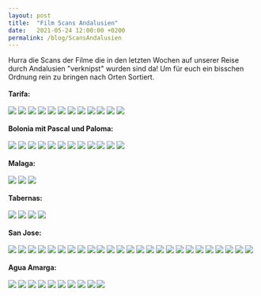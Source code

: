```yaml
---
layout: post
title:  "Film Scans Andalusien"
date:   2021-05-24 12:00:00 +0200
permalink: /blog/ScansAndalusien
---
```

Hurra die Scans der Filme die in den letzten Wochen auf unserer Reise durch Andalusien "verknipst" wurden sind da!
Um für euch ein bisschen Ordnung rein zu bringen nach Orten Sortiert.
<br>
<br>
<strong>Tarifa:</strong>
<br>
<br>
![](../assets/images/Scans2/1.jpg)
![](../assets/images/Scans2/2.jpg)
![](../assets/images/Scans2/3.jpg)
![](../assets/images/Scans2/4.jpg)
![](../assets/images/Scans2/5.jpg)
![](../assets/images/Scans2/6.jpg)
![](../assets/images/Scans2/7.jpg)
![](../assets/images/Scans2/8.jpg)
![](../assets/images/Scans2/88.jpg)
![](../assets/images/Scans2/9.jpg)
![](../assets/images/Scans2/10.jpg)
![](../assets/images/Scans2/11.jpg)
<br>
<br>
<strong>Bolonia mit Pascal und Paloma:</strong>
<br>
<br>
![](../assets/images/Scans2/12.jpg)
![](../assets/images/Scans2/13.jpg)
![](../assets/images/Scans2/14.jpg)
![](../assets/images/Scans2/15.jpg)
![](../assets/images/Scans2/16.jpg)
![](../assets/images/Scans2/17.jpg)
![](../assets/images/Scans2/18.jpg)
![](../assets/images/Scans2/19.jpg)
![](../assets/images/Scans2/20.jpg)
![](../assets/images/Scans2/21.jpg)
![](../assets/images/Scans2/22.jpg)
![](../assets/images/Scans2/23.jpg)
<br>
<br>
<strong>Malaga:</strong>
<br>
<br>
![](../assets/images/Scans2/113.jpg)
![](../assets/images/Scans2/111.jpg)
![](../assets/images/Scans2/112.jpg)
<br>
<br>
<strong>Tabernas:</strong>
<br>
<br>
![](../assets/images/Scans2/24.jpg)
![](../assets/images/Scans2/25.jpg)
![](../assets/images/Scans2/26.jpg)
![](../assets/images/Scans2/27.jpg)
<br>
<br>
<strong>San Jose:</strong>
<br>
<br>
![](../assets/images/Scans2/28.jpg)
![](../assets/images/Scans2/29.jpg)
![](../assets/images/Scans2/30.jpg)
![](../assets/images/Scans2/31.jpg)
![](../assets/images/Scans2/32.jpg)
![](../assets/images/Scans2/33.jpg)
![](../assets/images/Scans2/34.jpg)
![](../assets/images/Scans2/35.jpg)
![](../assets/images/Scans2/36.jpg)
![](../assets/images/Scans2/37.jpg)
![](../assets/images/Scans2/51.jpg)
![](../assets/images/Scans2/38.jpg)
![](../assets/images/Scans2/39.jpg)
![](../assets/images/Scans2/40.jpg)
![](../assets/images/Scans2/41.jpg)
![](../assets/images/Scans2/42.jpg)
![](../assets/images/Scans2/43.jpg)
![](../assets/images/Scans2/44.jpg)
![](../assets/images/Scans2/45.jpg)
![](../assets/images/Scans2/46.jpg)
![](../assets/images/Scans2/47.jpg)
![](../assets/images/Scans2/48.jpg)
![](../assets/images/Scans2/49.jpg)
![](../assets/images/Scans2/50.jpg)
![](../assets/images/Scans2/60.jpg)
<br>
<br>
<strong>Agua Amarga:</strong>
<br>
<br>
![](../assets/images/Scans2/54.jpg)
![](../assets/images/Scans2/53.jpg)
![](../assets/images/Scans2/52.jpg)
![](../assets/images/Scans2/57.jpg)
![](../assets/images/Scans2/58.jpg)
![](../assets/images/Scans2/59.jpg)
![](../assets/images/Scans2/61.jpg)
![](../assets/images/Scans2/62.jpg)
![](../assets/images/Scans2/63.jpg)
![](../assets/images/Scans2/64.jpg)
